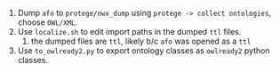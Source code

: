 1. Dump `afo` to `protege/owx_dump` using `protege -> collect ontologies`, choose `OWL/XML`.
2. Use `localize.sh` to edit import paths in the dumped `ttl` files.
   1. the dumped files are `ttl`, likely b/c `afo` was opened as a `ttl`
3. Use `to_owlready2.py` to export ontology classes as `owlready2` python classes.